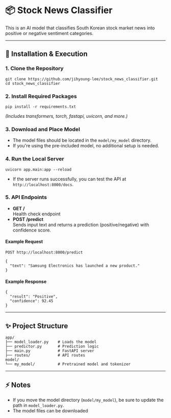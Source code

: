 <h1>📦 Stock News Classifier</h1>

<p>This is an AI model that classifies South Korean stock market news into positive or negative sentiment categories.</p>

<hr>

<h2>🚀 Installation & Execution</h2>

<h3>1. Clone the Repository</h3>

<pre><code>git clone https://github.com/jihyoung-lee/stock_news_classifier.git
cd stock_news_classifier
</code></pre>

<h3>2. Install Required Packages</h3>

<pre><code>pip install -r requirements.txt
</code></pre>

<p><i>(Includes transformers, torch, fastapi, uvicorn, and more.)</i></p>

<h3>3. Download and Place Model</h3>

<ul>
<li>The model files should be located in the <code>model/my_model</code> directory.</li>
<li>If you're using the pre-included model, no additional setup is needed.</li>
</ul>

<h3>4. Run the Local Server</h3>

<pre><code>uvicorn app.main:app --reload
</code></pre>

<ul>
<li>If the server runs successfully, you can test the API at <code>http://localhost:8000/docs</code>.</li>
</ul>

<h3>5. API Endpoints</h3>

<ul>
<li><b>GET /</b><br>Health check endpoint</li>
<li><b>POST /predict</b><br>Sends input text and returns a prediction (positive/negative) with confidence score.</li>
</ul>

<h4>Example Request</h4>

<pre><code>POST http://localhost:8000/predict

{
  "text": "Samsung Electronics has launched a new product."
}
</code></pre>

<h4>Example Response</h4>

<pre><code>{
  "result": "Positive",
  "confidence": 92.45
}
</code></pre>

<hr>

<h2>✨ Project Structure</h2>

<pre><code>app/
├── model_loader.py    # Loads the model
├── predictor.py       # Prediction logic
├── main.py            # FastAPI server
├── routes/            # API routes
model/
└── my_model/          # Pretrained model and tokenizer
</code></pre>

<hr>

<h2>⚡ Notes</h2>

<ul>
<li>If you move the model directory (<code>model/my_model</code>), be sure to update the path in <code>model_loader.py</code>.</li>
<li>The model files can be downloaded <a href="https://drive.google.com/file/d/1JVIVQMk
